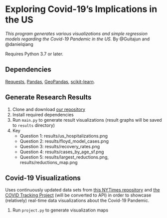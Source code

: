 # Exploring Covid-19’s Implications in the US

*This program generates various visualizations and simple regression models regarding the Covid-19 Pandemic in the US.*
By @Guitajun and @danielqiang

Requires Python 3.7 or later.
## Dependencies

[Requests](https://pypi.org/project/requests/), 
[Pandas](https://pandas.pydata.org/),
[GeoPandas](https://geopandas.org/),
[scikit-learn](https://scikit-learn.org/stable/). 

## Generate Research Results
1. Clone and download [our repository](https://github.com/danielqiang/cse163-project)
2. Install required dependencies
3. Run `main.py` to generate result visualizations (result graphs will be saved to `results` directory)
4. Key
   - Question 1: results/us_hospitalizations.png
   - Question 2: results/floyd_model_cases.png
   - Question 3: results/recovery_rates.png
   - Question 4: results/cases_by_age_sf.png
   - Question 5: results/largest_reductions.png, results/reductions_map.png
   
## Covid-19 Visualizations
Uses continuously updated data sets from [this NYTimes repository](https://github.com/nytimes/covid-19-data) and [the COVID Tracking Project](https://covidtracking.com/) (will be converted to API) in order to showcase (relatively) real-time data visualizations about the Covid-19 Pandemic.
1. Run `project.py` to generate visualization maps
   

